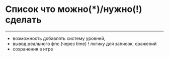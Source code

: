 
# Список что можно(*)/нужно(!) сделать
----
* возможность добавлять систему уровней,
* вывод реального фпс (через time)
! логику для записок, сражений
* сохранения в игре

